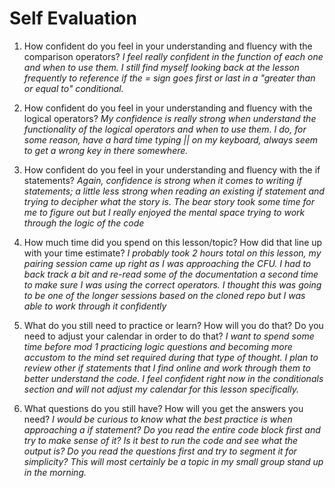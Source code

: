 # Self Evaluation

1. How confident do you feel in your understanding and fluency with the comparison operators?
*I feel really confident in the function of each one and when to use them. I still find myself looking back at the lesson frequently to reference if the = sign goes first or last in a "greater than or equal to" conditional.*

1. How confident do you feel in your understanding and fluency with the logical operators?
*My confidence is really strong when understand the functionality of the logical operators and when to use them. I do, for some reason, have a hard time typing || on my keyboard, always seem to get a wrong key in there somewhere.*

1. How confident do you feel in your understanding and fluency with the if statements?
*Again, confidence is strong when it comes to writing if statements; a little less strong when reading an existing if statement and trying to decipher what the story is. The bear story took some time for me to figure out but I really enjoyed the mental space trying to work through the logic of the code*

1. How much time did you spend on this lesson/topic? How did that line up with your time estimate?
*I probably took 2 hours total on this lesson, my pairing session came up right as I was approaching the CFU. I had to back track a bit and re-read some of the documentation a second time to make sure I was using the correct operators. I thought this was going to be one of the longer sessions based on the cloned repo but I was able to work through it confidently*

1. What do you still need to practice or learn? How will you do that? Do you need to adjust your calendar in order to do that?
*I want to spend some time before mod 1 practicing logic questions and becoming more accustom to the mind set required during that type of thought. I plan to review other if statements that I find online and work through them to better understand the code. I feel confident right now in the conditionals section and will not adjust my calendar for this lesson specifically.*  

1. What questions do you still have? How will you get the answers you need?
*I would be curious to know what the best practice is when approaching a if statement? Do you read the entire code block first and try to make sense of it? Is it best to run the code and see what the output is? Do you read the questions first and try to segment it for simplicity? This will most certainly be a topic in my small group stand up in the morning.* 
